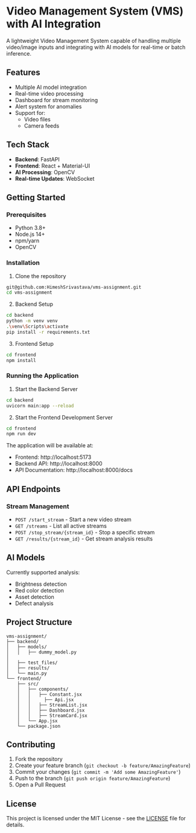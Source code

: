# Video Management System (VMS) with AI Integration

A lightweight Video Management System capable of handling multiple video/image inputs and integrating with AI models for real-time or batch inference.

## Features

- Multiple AI model integration
- Real-time video processing
- Dashboard for stream monitoring
- Alert system for anomalies
- Support for:
  - Video files
  - Camera feeds

## Tech Stack

- **Backend**: FastAPI
- **Frontend**: React + Material-UI
- **AI Processing**: OpenCV
- **Real-time Updates**: WebSocket

## Getting Started

### Prerequisites

- Python 3.8+
- Node.js 14+
- npm/yarn
- OpenCV

### Installation

1. Clone the repository
```bash
git@github.com:HimeshSrivastava/vms-assignment.git
cd vms-assignment
```

2. Backend Setup
```bash
cd backend
python -m venv venv
.\venv\Scripts\activate
pip install -r requirements.txt
```

3. Frontend Setup
```bash
cd frontend
npm install
```

### Running the Application

1. Start the Backend Server
```bash
cd backend
uvicorn main:app --reload
```

2. Start the Frontend Development Server
```bash
cd frontend
npm run dev
```

The application will be available at:
- Frontend: http://localhost:5173
- Backend API: http://localhost:8000
- API Documentation: http://localhost:8000/docs

## API Endpoints

### Stream Management
- `POST /start_stream` - Start a new video stream
- `GET /streams` - List all active streams
- `POST /stop_stream/{stream_id}` - Stop a specific stream
- `GET /results/{stream_id}` - Get stream analysis results

## AI Models

Currently supported analysis:
- Brightness detection
- Red color detection
- Asset detection
- Defect analysis

## Project Structure

```
vms-assignment/
├── backend/
│   ├── models/
│   │   ├── dummy_model.py
│   
│   ├── test_files/
│   ├── results/
│   └── main.py
└── frontend/
    ├── src/
    │   ├── components/
    │   │   ├── Constant.jsx
    │   │     ├── Api.jsx
    │   │   ├── StreamList.jsx
    │   │   ├── Dashboard.jsx
    │   │   ├── StreamCard.jsx
    │   └── App.jsx
    └── package.json
```

## Contributing

1. Fork the repository
2. Create your feature branch (`git checkout -b feature/AmazingFeature`)
3. Commit your changes (`git commit -m 'Add some AmazingFeature'`)
4. Push to the branch (`git push origin feature/AmazingFeature`)
5. Open a Pull Request

## License

This project is licensed under the MIT License - see the [LICENSE](LICENSE) file for details.
